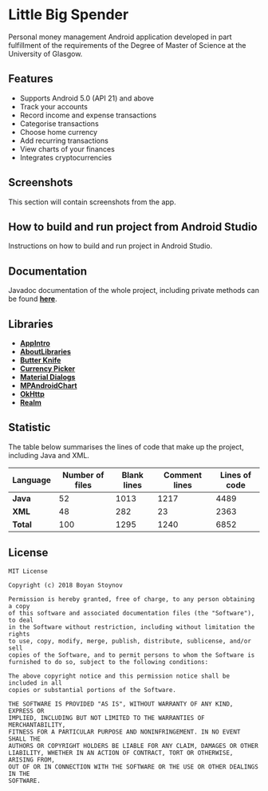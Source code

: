 # Little Big Spender
Personal money management Android application developed in part fulfillment of the requirements of the Degree of Master of Science at the University of Glasgow.

## Features
* Supports Android 5.0 (API 21) and above
* Track your accounts
* Record income and expense transactions
* Categorise transactions
* Choose home currency
* Add recurring transactions
* View charts of your finances
* Integrates cryptocurrencies

## Screenshots
This section will contain screenshots from the app.

## How to build and run project from Android Studio
Instructions on how to build and run project in Android Studio.

## Documentation
Javadoc documentation of the whole project, including private methods can be found [**here**](https://stboyan.github.io/Little-Big-Spender/).

## Libraries 
- [**AppIntro**](https://github.com/apl-devs/AppIntro)
- [**AboutLibraries**](https://github.com/mikepenz/AboutLibraries)
- [**Butter Knife**](https://github.com/JakeWharton/butterknife)
- [**Currency Picker**](https://github.com/midorikocak/currency-picker-android)
- [**Material Dialogs**](https://github.com/afollestad/material-dialogs)
- [**MPAndroidChart**](https://github.com/PhilJay/MPAndroidChart)
- [**OkHttp**](https://github.com/square/okhttp)
- [**Realm**](https://github.com/realm/realm-java)

## Statistic
The table below summarises the lines of code that make up the project, including Java and XML.

| Language      | Number of files | Blank lines | Comment lines | Lines of code |
| ------------- | --------------- | ----------- | ------------- | ------------- |
| **Java**      |               52|         1013|           1217|           4489|
| **XML**       |               48|          282|             23|           2363|
| **Total**     |              100|         1295|           1240|           6852|

## License
    MIT License
     
    Copyright (c) 2018 Boyan Stoynov
     
    Permission is hereby granted, free of charge, to any person obtaining a copy
    of this software and associated documentation files (the "Software"), to deal
    in the Software without restriction, including without limitation the rights
    to use, copy, modify, merge, publish, distribute, sublicense, and/or sell
    copies of the Software, and to permit persons to whom the Software is
    furnished to do so, subject to the following conditions:
     
    The above copyright notice and this permission notice shall be included in all
    copies or substantial portions of the Software.
     
    THE SOFTWARE IS PROVIDED "AS IS", WITHOUT WARRANTY OF ANY KIND, EXPRESS OR
    IMPLIED, INCLUDING BUT NOT LIMITED TO THE WARRANTIES OF MERCHANTABILITY,
    FITNESS FOR A PARTICULAR PURPOSE AND NONINFRINGEMENT. IN NO EVENT SHALL THE
    AUTHORS OR COPYRIGHT HOLDERS BE LIABLE FOR ANY CLAIM, DAMAGES OR OTHER
    LIABILITY, WHETHER IN AN ACTION OF CONTRACT, TORT OR OTHERWISE, ARISING FROM,
    OUT OF OR IN CONNECTION WITH THE SOFTWARE OR THE USE OR OTHER DEALINGS IN THE
    SOFTWARE.
